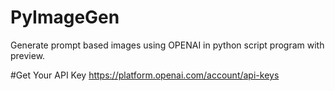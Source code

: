 # PyImageGen
Generate prompt based images using OPENAI in python script program with preview.

#Get Your API Key
https://platform.openai.com/account/api-keys
